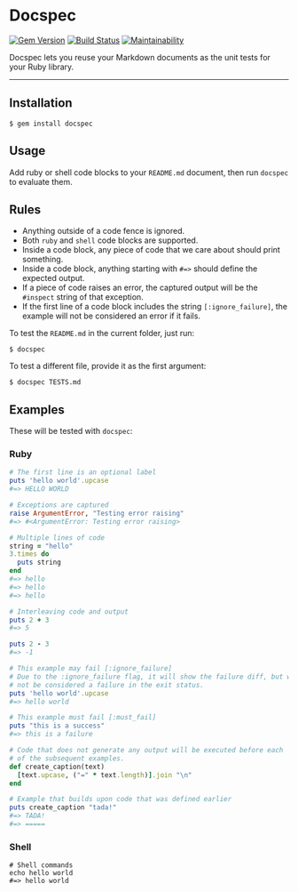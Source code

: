 Docspec
==================================================

[![Gem Version](https://badge.fury.io/rb/docspec.svg)](https://badge.fury.io/rb/docspec)
[![Build Status](https://travis-ci.com/DannyBen/docspec.svg?branch=master)](https://travis-ci.com/DannyBen/docspec)
[![Maintainability](https://api.codeclimate.com/v1/badges/e0c15c1f33fa4aa45f70/maintainability)](https://codeclimate.com/github/DannyBen/docspec/maintainability)

Docspec lets you reuse your Markdown documents as the unit tests for your
Ruby library.

---


Installation
--------------------------------------------------

    $ gem install docspec


Usage
--------------------------------------------------

Add ruby or shell code blocks to your `README.md` document, then run 
`docspec` to evaluate them.


Rules
--------------------------------------------------

- Anything outside of a code fence is ignored.
- Both `ruby` and `shell` code blocks are supported.
- Inside a code block, any piece of code that we care about should print
  something.
- Inside a code block, anything starting with `#=>` should define the 
  expected output.
- If a piece of code raises an error, the captured output will be the 
  `#inspect` string of that exception.
- If the first line of a code block includes the string `[:ignore_failure]`, 
  the example will not be considered an error if it fails.

To test the `README.md` in the current folder, just run:

    $ docspec

To test a different file, provide it as the first argument:

    $ docspec TESTS.md


Examples
--------------------------------------------------

These will be tested with `docspec`:

### Ruby

```ruby
# The first line is an optional label
puts 'hello world'.upcase
#=> HELLO WORLD
```

```ruby
# Exceptions are captured
raise ArgumentError, "Testing error raising"
#=> #<ArgumentError: Testing error raising>
```

```ruby
# Multiple lines of code
string = "hello"
3.times do 
  puts string
end
#=> hello
#=> hello
#=> hello
```

```ruby
# Interleaving code and output 
puts 2 + 3
#=> 5

puts 2 - 3
#=> -1
```

```ruby
# This example may fail [:ignore_failure]
# Due to the :ignore_failure flag, it will show the failure diff, but will
# not be considered a failure in the exit status.
puts 'hello world'.upcase
#=> hello world
```

```ruby
# This example must fail [:must_fail]
puts "this is a success"
#=> this is a failure
```

```ruby
# Code that does not generate any output will be executed before each
# of the subsequent examples.
def create_caption(text)
  [text.upcase, ("=" * text.length)].join "\n"
end
```

```ruby
# Example that builds upon code that was defined earlier
puts create_caption "tada!"
#=> TADA!
#=> =====
```


### Shell

```shell
# Shell commands
echo hello world
#=> hello world
```
